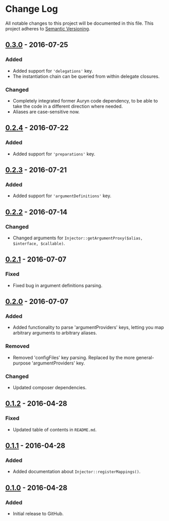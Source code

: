 # Change Log
All notable changes to this project will be documented in this file.
This project adheres to [Semantic Versioning](http://semver.org/).

## [0.3.0] - 2016-07-25
### Added
- Added support for `'delegations'` key.
- The instantiation chain can be queried from within delegate closures.

### Changed
- Completely integrated former Auryn code dependency, to be able to take the code in a different direction where needed.
- Aliases are case-sensitive now.

## [0.2.4] - 2016-07-22
### Added
- Added support for `'preparations'` key.

## [0.2.3] - 2016-07-21
### Added
- Added support for `'argumentDefinitions'` key.

## [0.2.2] - 2016-07-14
### Changed
- Changed arguments for `Injector::getArgumentProxy($alias, $interface, $callable)`.

## [0.2.1] - 2016-07-07
### Fixed
- Fixed bug in argument definitions parsing.

## [0.2.0] - 2016-07-07
### Added
- Added functionality to parse 'argumentProviders' keys, letting you map arbitrary arguments to arbitrary aliases.

### Removed
- Removed 'configFiles' key parsing. Replaced by the more general-purpose 'argumentProviders' key.

### Changed
- Updated composer dependencies.

## [0.1.2] - 2016-04-28
### Fixed
- Updated table of contents in `README.md`.

## [0.1.1] - 2016-04-28
### Added
- Added documentation about `Injector::registerMappings()`.

## [0.1.0] - 2016-04-28
### Added
- Initial release to GitHub.

[0.3.0]: https://github.com/brightnucleus/injector/compare/v0.2.4...v0.3.0
[0.2.4]: https://github.com/brightnucleus/injector/compare/v0.2.3...v0.2.4
[0.2.3]: https://github.com/brightnucleus/injector/compare/v0.2.2...v0.2.3
[0.2.2]: https://github.com/brightnucleus/injector/compare/v0.2.1...v0.2.2
[0.2.1]: https://github.com/brightnucleus/injector/compare/v0.2.0...v0.2.1
[0.2.0]: https://github.com/brightnucleus/injector/compare/v0.1.2...v0.2.0
[0.1.2]: https://github.com/brightnucleus/injector/compare/v0.1.1...v0.1.2
[0.1.1]: https://github.com/brightnucleus/injector/compare/v0.1.0...v0.1.1
[0.1.0]: https://github.com/brightnucleus/injector/compare/v0.0.0...v0.1.0
